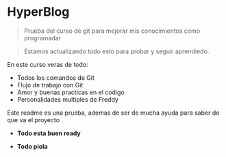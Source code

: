 # HyperBlog

> Prueba del curso de git para mejorar mis conocimientos como programadar 

> Estamos actualizando todo esto para probar y seguir aprendiedo.

En este curso veras de todo: 
* Todos los comandos de Git
* Flujo de trabajo con Git
* Amor y buenas practicas en el codigo
* Personalidades multiples de Freddy 


Este readme es una prueba, ademas de ser de mucha ayuda para saber de que va el 
proyecto 

- __Todo esta buen ready__

- **Todo piola**
